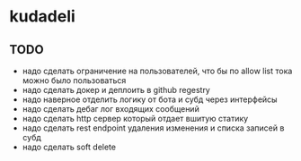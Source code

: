 # kudadeli

## TODO
- надо сделать ограничение на пользователей, что бы по allow list тока можно было пользоваться
- надо сделать докер и деплоить в github regestry
- надо наверное отделить логику от бота и субд через интерфейсы
- надо сделать дебаг лог входящих сообщений
- надо сделать http сервер который отдает вшитую статику
- надо сделать rest endpoint удаления изменения и списка записей в субд
- надо сделать soft delete
